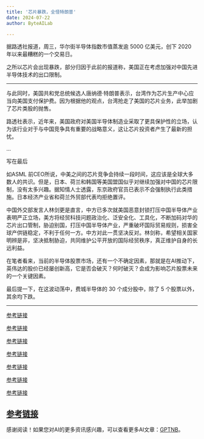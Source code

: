 ```yaml
---
title: '芯片暴跌，全怪特朗普'
date: 2024-07-22
author: ByteAILab

---
```


据路透社报道，周三，华尔街半导体指数市值蒸发逾 5000 亿美元，创下 2020 年以来最糟糕的一个交易日。

之所以芯片会出现暴跌，部分归因于此前的报道称，美国正在考虑加强对中国先进半导体技术的出口限制。

---
与此同时，美国共和党总统候选人唐纳德·特朗普表示，台湾作为芯片生产中心应当向美国支付保护费。因为根据他的观点，台湾抢走了美国的芯片业务，此举加剧了芯片类股的抛售。

路透社表示，近年来，美国政府对美国半导体制造业采取了更具保护性的立场，认为该行业对于与中国竞争具有重要的战略意义，这让芯片投资者产生了最新的担忧。

...

写在最后

如ASML 前CEO所说，中美之间的芯片竞争会持续一段时间，这应该是全球大多数人的共识。但是，日本、荷兰和韩国等美国盟国似乎对继续加强对中国的芯片限制，没有太多兴趣。据知情人士透露，东京政府官员已表示不会强制执行此类措施。日本经济产业省和荷兰外贸部代表均拒绝置评。

中国外交部发言人林剑更是直言，中方已多次就美国恶意封锁打压中国半导体产业表明严正立场，美方将经贸科技问题政治化、泛安全化、工具化，不断加码对华的芯片出口管制，胁迫别国，打压中国半导体产业，严重破坏国际贸易规则，损害全球产供链稳定，不利于任何一方。中方对此一贯坚决反对。林剑称，希望相关国家明辨是非，坚决抵制胁迫，共同维护公平开放的国际经贸秩序，真正维护自身的长远利益。

在笔者看来，当前的半导体股票市场，还有一个不确定因素，那就是在AI推动下，英伟达的股价已经屡创新高，它是否会破灭？何时破灭？会成为影响芯片股票未来的一个关键因素。

最后提一下，在这波动荡中，费城半导体的 30 个成分股中，除了 5 个股票以外，其余均下跌。

---

[参考链接](https://www.reuters.com/markets/us/chip-stocks-tumble-fears-tighter-us-curbs-sales-china-2024-07-17/)

[参考链接](https://www.bloomberg.com/news/articles/2024-07-17/us-considers-tougher-trade-rules-against-companies-in-chip-crackdown-on-china)

[参考链接](https://www.ft.com/content/6bc103f8-b6ba-4137-beae-6222827b297f)

[参考链接](https://finance.yahoo.com/news/tokyo-electron-leads-japan-tech-043937055.html)

[参考链接](https://www.cnbc.com/2024/07/17/global-chip-stocks-from-nvidia-to-asml-fall-as-geopolitics-trump-weigh.html)

[参考链接](https://www.bloomberg.com/news/articles/2024-07-17/intel-globalfoundries-defy-chip-slump-sparked-by-policy-worry?srnd=technology-vp)

[参考链接](https://www.theregister.com/2024/04/16/intel_foundry_vision/)

[参考链接](https://www.nytimes.com/2024/02/19/business/economy/biden-administration-1-5-billion-chipmaker-globalfoundries.html)
---
感谢阅读！如果您对AI的更多资讯感兴趣，可以查看更多AI文章：[GPTNB](https://gptnb.com)。